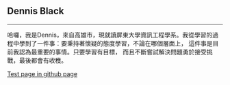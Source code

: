 ## Dennis Black
---
哈囉，我是Dennis，來自高雄市，現就讀屏東大學資訊工程學系。我從學習的過程中學到了一件事：要秉持著懷疑的態度學習，不論在哪個層面上， 這件事是目前我認為最重要的事情。只要學習有目標， 而且不斷嘗試解決問題勇於接受挑戰，最後都會有收穫。

<!--
[Test page in obsidian](obsidian://open?vault=blackcatStudio&file=DE_firecracker%2Fnote%2Ftest)  -->

[Test page in github page](myself/note/test)

